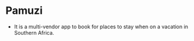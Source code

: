# Pamuzi 
- It is a multi-vendor app to book for places to stay when on a vacation in Southern Africa.
